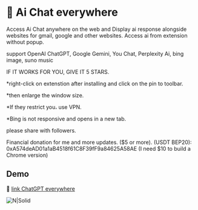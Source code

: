 # 📀 Ai Chat everywhere


Access Ai Chat anywhere on the web and Display ai response alongside websites for gmail, google and other websites.
Access ai from extension without popup.

support OpenAI ChatGPT, Google Gemini, You Chat, Perplexity Ai, bing image, suno music

IF IT WORKS FOR YOU, GIVE IT 5 STARS.

*right-click on extenstion after installing and click on the pin to toolbar.

*then enlarge the window size.

*If they restrict you، use VPN.

*Bing is not responsive and opens in a new tab.


please share with followers.


Financial donation for me and more updates. ($5 or more).
(USDT BEP20): 0xA574deAD01a1aB4518f61C8F39fF9a84625A58AE
(I need $10 to build a Chrome version)


##  Demo

🔵 [link ChatGPT everywhere]

![N|Solid](https://addons.mozilla.org/user-media/previews/full/278/278865.png?modified=1676670340)


[link ChatGPT everywhere]: <https://addons.mozilla.org/en-US/firefox/addon/chatgpt-everywhere/>


